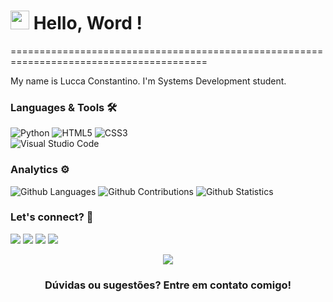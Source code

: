 <h1><img src="https://slackmojis.com/emojis/47633-jojo/download" width="30"/> Hello, Word ! </h1>
========================================================================================

My name is Lucca Constantino. I'm Systems Development student. 


### Languages & Tools 🛠  
![Python](https://img.shields.io/badge/python-3670A0?style=for-the-badge&logo=python&logoColor=ffdd54)	![HTML5](https://img.shields.io/badge/html5-%23E34F26.svg?style=for-the-badge&logo=html5&logoColor=white) ![CSS3](https://img.shields.io/badge/css3-%231572B6.svg?style=for-the-badge&logo=css3&logoColor=white)  
![Visual Studio Code](https://img.shields.io/badge/Visual%20Studio%20Code-0078d7.svg?style=for-the-badge&logo=visual-studio-code&logoColor=white)  


### Analytics ⚙️

![Github Languages](https://github-readme-stats.vercel.app/api/top-langs/?username=LConst01&layout=compact&count_private=true)
![Github Contributions](https://github-readme-streak-stats.herokuapp.com/?user=LConst01&hide_border=true)
![Github Statistics](https://github-readme-stats.vercel.app/api/?username=LConst01&count_private=true&show_icons=true)


### Let's connect? 🤝 
 
<a href="https://www.youtube.com/channel/UCyBFm9jfldpcirVP_YFU9Pw"><img src="https://img.shields.io/badge/YouTube-FF0000?style=for-the-badge&logo=youtube&logoColor=white"/></a>
<a href="https://www.linkedin.com/in/thais-l-61300095/"><img src="https://img.shields.io/badge/LinkedIn-0077B5?style=for-the-badge&logo=linkedin&logoColor=white"/></a>
<a href="https://www.instagram.com/thaisdepaula13/"><img src="https://img.shields.io/badge/Instagram-E4405F?style=for-the-badge&logo=instagram&logoColor=white"/></a>
<a href="mailto:thais.pll@hotmail.com"><img src="https://img.shields.io/badge/Gmail-D14836?style=for-the-badge&logo=gmail&logoColor=white"/></a>

<p align="center"><img src="https://emojis.slackmojis.com/emojis/images/1450319445/46/question.gif?1450319445"/></p>  <h3 align="center">Dúvidas ou sugestões? Entre em contato comigo! </h3></p>

